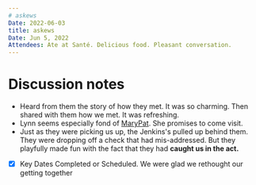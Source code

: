 ```yaml
---
# askews
Date: 2022-06-03
title: askews
Date: Jun 5, 2022
Attendees: Ate at Santé. Delicious food. Pleasant conversation.
---
```


# Discussion notes
- Heard from them the story of how they met. It was so charming. Then shared with them how we met. It was refreshing.
- Lynn seems especially fond of [MaryPat](MaryPat.md). She promises to come visit.
- Just as they were picking us up, the Jenkins's pulled up behind them. They were dropping off a check that had mis-addressed. But they playfully made fun with the fact that they had **caught us in the act.**

- [x] Key Dates Completed or Scheduled. We were glad we rethought our getting together
